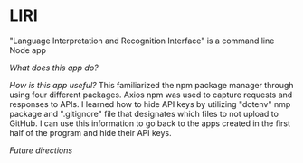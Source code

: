 # LIRI
"Language Interpretation and Recognition Interface" is a command line Node app

*What does this app do?*


*How is this app useful?*
This familiarized the npm package manager through using four different packages. Axios npm was used to capture requests and responses to APIs. I learned how to hide API keys by utilizing "dotenv" nmp package and ".gitignore" file that designates which files to not upload to GitHub. I can use this information to go back to the apps created in the first half of the program and hide their API keys.

*Future directions*
